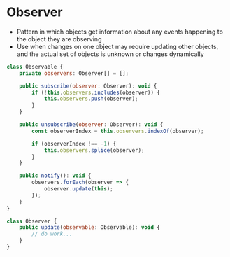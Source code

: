 # Observer

* Pattern in which objects get information about any events happening to the object they are observing
* Use when changes on one object may require updating other objects, and the actual set of objects is unknown or changes dynamically

```javascript
class Observable {
	private observers: Observer[] = [];

	public subscribe(observer: Observer): void {
		if (!this.observers.includes(observer)) {
			this.observers.push(observer);
		}
	}

	public unsubscribe(observer: Observer): void {
		const observerIndex = this.observers.indexOf(observer);

		if (observerIndex !== -1) {
			this.observers.splice(observer);
		}
	}

	public notify(): void {
		observers.forEach(observer => {
			observer.update(this);
		});
	}
}

class Observer {
	public update(observable: Observable): void {
		// do work...
	}
}
```
